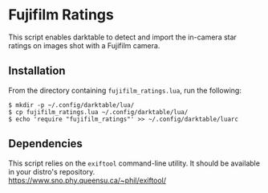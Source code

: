 # Fujifilm Ratings

This script enables darktable to detect and import the in-camera star ratings on
images shot with a Fujifilm camera.

## Installation

From the directory containing `fujifilm_ratings.lua`, run the following:
```
$ mkdir -p ~/.config/darktable/lua/
$ cp fujifilm_ratings.lua ~/.config/darktable/lua/
$ echo 'require "fujifilm_ratings"' >> ~/.config/darktable/luarc
```

## Dependencies

This script relies on the `exiftool` command-line utility. It should be
available in your distro's repository.  
https://www.sno.phy.queensu.ca/~phil/exiftool/
